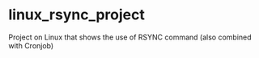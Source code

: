 # linux_rsync_project
Project on Linux that shows the use of RSYNC command (also combined with Cronjob)
